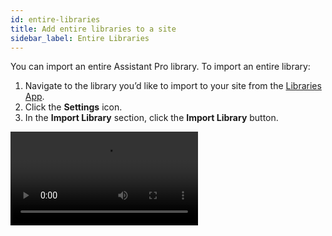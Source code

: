 ```yaml
---
id: entire-libraries
title: Add entire libraries to a site
sidebar_label: Entire Libraries
---
```


You can import an entire Assistant Pro library. To import an entire library:

1. Navigate to the library you’d like to import to your site from the [Libraries App](../../../plugin/apps/libraries.md).
2. Click the **Settings** icon.
3. In the **Import Library** section, click  the **Import Library** button.

<video autoPlay loop>
<source src="/video/assistant/libraries--using-library-assets--entire-libraries.mp4" type="video/mp4" />
<source src="/video/assistant/libraries--using-library-assets--entire-libraries.webm" type="video/webm" />
</video>

